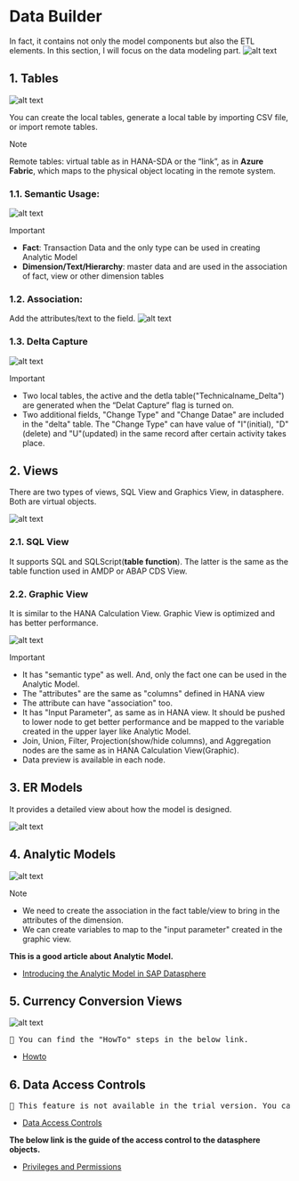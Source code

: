 # Data Builder

In fact, it contains not only the model components but also the ETL elements. In this section, I will focus on the data modeling part.
![alt text](/DataBuilder/images/DataBuilder.png?raw=true)


## 1. Tables

![alt text](/DataBuilder/images/Tables.png?raw=true)

You can create the local tables, generate a local table by importing CSV file, or import remote tables. 

> [!NOTE]
> Remote tables: virtual table as in HANA-SDA or the “link”, as in **Azure Fabric**, which maps to the physical object locating in the remote system.


### 1.1. Semantic Usage:
![alt text](/DataBuilder/images/NewTable.png?raw=true)

> [!IMPORTANT] 
> -	**Fact**: Transaction Data and the only type can be used in creating Analytic Model
> -	**Dimension/Text/Hierarchy**: master data and are used in the association of fact, view or other dimension tables 

### 1.2. Association: 
Add the attributes/text to the field.
![alt text](/DataBuilder/images/TableAssociation.png?raw=true)


### 1.3. Delta Capture
![alt text](/DataBuilder/images/TableDelta.png?raw=true)

> [!IMPORTANT] 
> - Two local tables, the active and the detla table("Technicalname_Delta") are generated when the “Delat Capture” flag is turned on. 
> - Two additional fields, "Change Type" and "Change Datae" are included in the "delta" table. The "Change Type" can have value of "I"(initial), "D"(delete) and "U"(updated) in the same record after certain activity takes place.


## 2. Views
There are two types of views, SQL View and Graphics View, in datasphere. Both are virtual objects. 

![alt text](/DataBuilder/images/Views.png?raw=true)

### 2.1. SQL View
It supports SQL and SQLScript(**table function**). The latter is the same as the table function used in AMDP or ABAP CDS View.

### 2.2. Graphic View
It is similar to the HANA Calculation View. Graphic View is optimized and has better performance.

![alt text](/DataBuilder/images/NewGV.png?raw=true)

> [!IMPORTANT]
>-	It has "semantic type" as well. And, only the fact one can be used in the Analytic Model.
>-	The "attributes" are the same as "columns" defined in HANA view
>-  The attribute can have "association" too.
>-	It has "Input Parameter", as same as in HANA view. It should be pushed to lower node to get better performance and be mapped to the variable created in the upper layer like Analytic Model.
>-  Join, Union, Filter, Projection(show/hide columns), and Aggregation nodes are the same as in HANA Calculation View(Graphic).
>-  Data preview is available in each node.

## 3. ER Models
It provides a detailed view about how the model is designed.

![alt text](/DataBuilder/images/ERModel.png?raw=true)


## 4. Analytic Models

![alt text](/DataBuilder/images/NewAM.png?raw=true)

> [!Note]
>- We need to create the association in the fact table/view to bring in the attributes of the dimension.
>- We can create variables to map to the "input parameter" created in the graphic view.

**This is a good article about Analytic Model.**
- [Introducing the Analytic Model in SAP Datasphere](https://community.sap.com/t5/technology-blogs-by-sap/introducing-the-analytic-model-in-sap-datasphere/ba-p/13568591)

## 5. Currency Conversion Views
![alt text](/DataBuilder/images/Others.png?raw=true)

<pre>🚩 You can find the "HowTo" steps in the below link.</pre>
- [Howto](https://community.sap.com/t5/technology-blogs-by-members/currency-translation-in-sap-datasphere/ba-p/13688008)

## 6. Data Access Controls
<pre>🚩 This feature is not available in the trial version. You can find the detailed information in the below link.</pre>
- [Data Access Controls](https://community.sap.com/t5/technology-blogs-by-sap/sap-datasphere-security-amp-data-access-controls-overview/ba-p/13805353)

**The below link is the guide of the access control to the datasphere objects.**
- [Privileges and Permissions](https://help.sap.com/docs/SAP_DATASPHERE/9f804b8efa8043539289f42f372c4862/d7350c6823a14733a7a5727bad8371aa.html)
